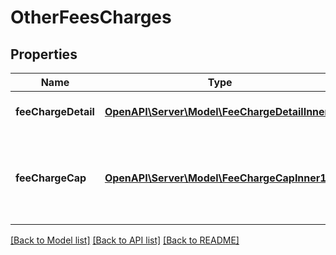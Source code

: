 # OtherFeesCharges

## Properties
Name | Type | Description | Notes
------------ | ------------- | ------------- | -------------
**feeChargeDetail** | [**OpenAPI\Server\Model\FeeChargeDetailInner1**](FeeChargeDetailInner1.md) | Other fees/charges details | 
**feeChargeCap** | [**OpenAPI\Server\Model\FeeChargeCapInner1**](FeeChargeCapInner1.md) | Details about any caps (maximum charges) that apply to a particular fee/charge | [optional] 

[[Back to Model list]](../README.md#documentation-for-models) [[Back to API list]](../README.md#documentation-for-api-endpoints) [[Back to README]](../README.md)


